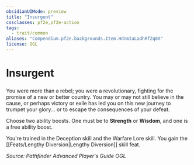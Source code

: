 ```yaml
---
obsidianUIMode: preview
title: "Insurgent"
cssclasses: pf2e,pf2e-action
tags:
  - trait/common
aliases: "Compendium.pf2e.backgrounds.Item.HdnmIaLadhRfZq8X"
license: OGL
---
```

# Insurgent

### 






You were more than a rebel; you were a revolutionary, fighting for the promise of a new or better country. You may or may not still believe in the cause, or perhaps victory or exile has led you on this new journey to trumpet your glory... or to escape the consequences of your defeat.

Choose two ability boosts. One must be to **Strength** or **Wisdom**, and one is a free ability boost.

You're trained in the Deception skill and the Warfare Lore skill. You gain the [[Feats/Lengthy Diversion|Lengthy Diversion]] skill feat.

*Source: Pathfinder Advanced Player's Guide*
*OGL*
